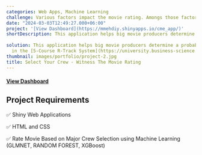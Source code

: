```yaml
---
categories: Web Apps, Machine Learning
challenge: Various factors impact the movie rating. Amongs those factors possibly the director, main screen-player, editor and cinematographer considered while many important factor such as time have not.
date: "2024-03-03T12:49:27.000+06:00"
project: '[View Dashboard](https://mmehdiy.shinyapps.io/cme_app/)'
shortDescription: This application helps big movie producers determine a probable rating outcome if they wisely select the movie crew.
  
solution: This application helps big movie producers determine a probable rating outcome if they select right combination director, screen-player(s), editor and cinematographer. The application is built
  in the [5-Course R-Track System](https://university.business-science.io/p/5-course-bundle-machine-learning-web-apps-time-series).
thumbnail: images/portfolio/project-2.jpg
title: Select Your Crew - Witness The Movie Rating
---
```




#### [View Dashboard](https://mmehdiy.shinyapps.io/cme_app/)

## Project Requirements

✅ Shiny Web Applications

✅ HTML and CSS

✅  Rate Movie Based on Major Crew Selection using Machine Learning  (GLMNET, RANDOM FOREST, XGBoost)
